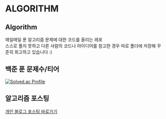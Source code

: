 ALGORITHM
=========
## Algorithm
매일매일 푼 알고리즘 문제에 대한 코드를 올리는 레포  
스스로 풀지 못하고 다른 사람의 코드나 아이디어를 참고한 경우 따로 폴더에 저장해 꾸준히 회고하고 있습니다 :)  

## 백준 푼 문제수/티어
[![Solved.ac Profile](http://mazassumnida.wtf/api/v2/generate_badge?boj=jaehoon0429)](https://solved.ac/jaehoon0429/)

## 알고리즘 포스팅
[개인 블로그 포스팅 바로가기](https://racchoon.github.io/category/#algorithm)
